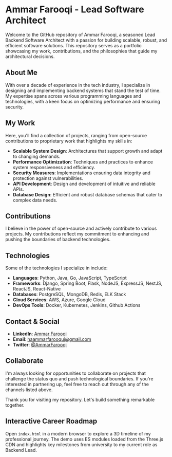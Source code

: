 # Ammar Farooqi - Lead Software Architect

Welcome to the GitHub repository of Ammar Farooqi, a seasoned Lead Backend Software Architect with a passion for building scalable, robust, and efficient software solutions. This repository serves as a portfolio showcasing my work, contributions, and the philosophies that guide my architectural decisions.

## About Me

With over a decade of experience in the tech industry, I specialize in designing and implementing backend systems that stand the test of time. My expertise spans across various programming languages and technologies, with a keen focus on optimizing performance and ensuring security.

## My Work

Here, you'll find a collection of projects, ranging from open-source contributions to proprietary work that highlights my skills in:

- **Scalable System Design**: Architectures that support growth and adapt to changing demands.
- **Performance Optimization**: Techniques and practices to enhance system responsiveness and efficiency.
- **Security Measures**: Implementations ensuring data integrity and protection against vulnerabilities.
- **API Development**: Design and development of intuitive and reliable APIs.
- **Database Design**: Efficient and robust database schemas that cater to complex data needs.

## Contributions

I believe in the power of open-source and actively contribute to various projects. My contributions reflect my commitment to enhancing and pushing the boundaries of backend technologies.

## Technologies

Some of the technologies I specialize in include:

- **Languages**: Python, Java, Go, JavaScript, TypeScript
- **Frameworks**: Django, Spring Boot, Flask, NodeJS, ExpressJS, NestJS, ReactJS, React-Native
- **Databases**: PostgreSQL, MongoDB, Redis, ELK Stack
- **Cloud Services**: AWS, Azure, Google Cloud
- **DevOps Tools**: Docker, Kubernetes, Jenkins, Github Actions

## Contact & Social

- **LinkedIn**: [Ammar Farooqi](https://linkedin.com/in/ammarfarooqi)
- **Email**: haammarfarooqui@gmail.com
- **Twitter**: [@AmmarFarooqi](https://twitter.com/ammarfarooqii)

## Collaborate

I'm always looking for opportunities to collaborate on projects that challenge the status quo and push technological boundaries. If you're interested in partnering up, feel free to reach out through any of the channels listed above.

Thank you for visiting my repository. Let's build something remarkable together.

## Interactive Career Roadmap

Open `index.html` in a modern browser to explore a 3D timeline of my professional journey. The demo uses ES modules loaded from the Three.js CDN and highlights key milestones from university to my current role as Backend Lead.

